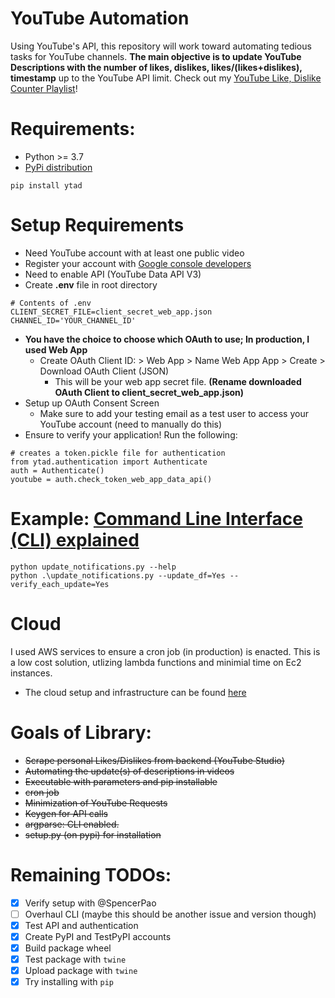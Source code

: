 # YouTube Automation
Using YouTube's API, this repository will work toward automating tedious tasks for YouTube channels. **The main objective is to update YouTube Descriptions with the number of likes, dislikes, likes/(likes+dislikes), timestamp** up to the YouTube API limit. Check out my [YouTube Like, Dislike Counter Playlist](https://youtube.com/playlist?list=PLHT3ZrWZ1pcSFjYuMPwa0m0pjB4fUP5c_)!

# Requirements:
- Python >= 3.7
- [PyPi distribution](https://pypi.org/project/ytad/)
````
pip install ytad
````

# Setup Requirements
- Need YouTube account with at least one public video
- Register your account with [Google console developers](https://console.developers.google.com)
- Need to enable API (YouTube Data API V3)
- Create **.env** file in root directory
````
# Contents of .env
CLIENT_SECRET_FILE=client_secret_web_app.json
CHANNEL_ID='YOUR_CHANNEL_ID'
````
- **You have the choice to choose which OAuth to use; In production, I used Web App**
  - Create OAuth Client ID: > Web App > Name Web App App > Create > Download OAuth Client (JSON)
    - This will be your web app secret file. **(Rename downloaded OAuth Client to client_secret_web_app.json)**
- Setup up OAuth Consent Screen
  - Make sure to add your testing email as a test user to access your YouTube account (need to manually do this)
-   Ensure to verify your application! Run the following:
  ````
  # creates a token.pickle file for authentication
  from ytad.authentication import Authenticate
  auth = Authenticate()
  youtube = auth.check_token_web_app_data_api()
  ````
# Example: [Command Line Interface (CLI) explained](https://youtu.be/yrzP762gV1I)
````
python update_notifications.py --help
python .\update_notifications.py --update_df=Yes --verify_each_update=Yes
````

# Cloud
I used AWS services to ensure a cron job (in production) is enacted. This is a low cost solution, utlizing lambda functions and minimial time on Ec2 instances.
- The cloud setup and infrastructure can be found [here](https://youtu.be/Q3mIrtMw_3E)

# Goals of Library:
- <strike> Scrape personal Likes/Dislikes from backend (YouTube Studio) </strike>
- <strike> Automating the update(s) of descriptions in videos </strike>
- <strike> Executable with parameters and pip installable </strike>
- <strike> cron job </strike>
- <strike> Minimization of YouTube Requests </strike>
- <strike> Keygen for API calls </strike>
- <strike> argparse: CLI enabled. </strike>
- <strike> setup.py (on pypi) for installation </strike>

# Remaining TODOs:
- [x] Verify setup with @SpencerPao
- [ ] Overhaul CLI (maybe this should be another issue and version though)
- [x] Test API and authentication
- [x] Create PyPI and TestPyPI accounts
- [x] Build package wheel
- [x] Test package with `twine`
- [x] Upload package with `twine`
- [x] Try installing with `pip`
